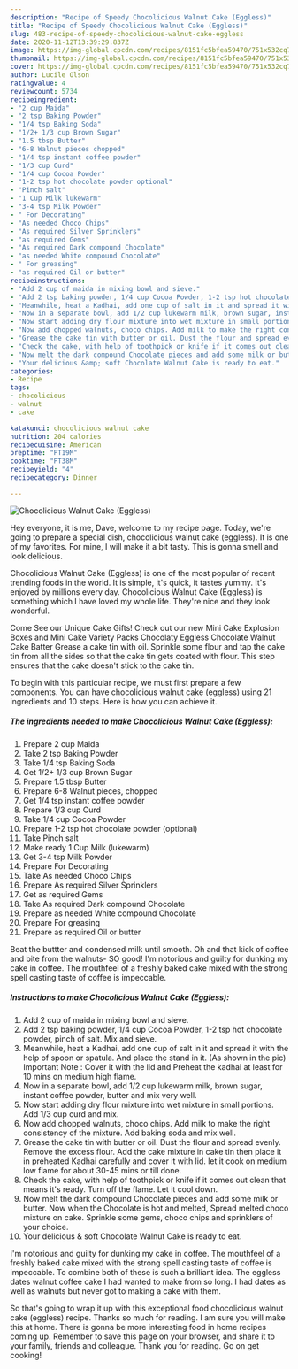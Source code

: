 ```yaml
---
description: "Recipe of Speedy Chocolicious Walnut Cake (Eggless)"
title: "Recipe of Speedy Chocolicious Walnut Cake (Eggless)"
slug: 483-recipe-of-speedy-chocolicious-walnut-cake-eggless
date: 2020-11-12T13:39:29.837Z
image: https://img-global.cpcdn.com/recipes/8151fc5bfea59470/751x532cq70/chocolicious-walnut-cake-eggless-recipe-main-photo.jpg
thumbnail: https://img-global.cpcdn.com/recipes/8151fc5bfea59470/751x532cq70/chocolicious-walnut-cake-eggless-recipe-main-photo.jpg
cover: https://img-global.cpcdn.com/recipes/8151fc5bfea59470/751x532cq70/chocolicious-walnut-cake-eggless-recipe-main-photo.jpg
author: Lucile Olson
ratingvalue: 4
reviewcount: 5734
recipeingredient:
- "2 cup Maida"
- "2 tsp Baking Powder"
- "1/4 tsp Baking Soda"
- "1/2+ 1/3 cup Brown Sugar"
- "1.5 tbsp Butter"
- "6-8 Walnut pieces chopped"
- "1/4 tsp instant coffee powder"
- "1/3 cup Curd"
- "1/4 cup Cocoa Powder"
- "1-2 tsp hot chocolate powder optional"
- "Pinch salt"
- "1 Cup Milk lukewarm"
- "3-4 tsp Milk Powder"
- " For Decorating"
- "As needed Choco Chips"
- "As required Silver Sprinklers"
- "as required Gems"
- "As required Dark compound Chocolate"
- "as needed White compound Chocolate"
- " For greasing"
- "as required Oil or butter"
recipeinstructions:
- "Add 2 cup of maida in mixing bowl and sieve."
- "Add 2 tsp baking powder, 1/4 cup Cocoa Powder, 1-2 tsp hot chocolate powder, pinch of salt. Mix and sieve."
- "Meanwhile, heat a Kadhai, add one cup of salt in it and spread it with the help of spoon or spatula. And place the stand in it. (As shown in the pic) Important Note : Cover it with the lid and Preheat the kadhai at least for 10 mins on medium high flame."
- "Now in a separate bowl, add 1/2 cup lukewarm milk, brown sugar, instant coffee powder, butter and mix very well."
- "Now start adding dry flour mixture into wet mixture in small portions. Add 1/3 cup curd and mix."
- "Now add chopped walnuts, choco chips. Add milk to make the right consistency of the mixture. Add baking soda and mix well."
- "Grease the cake tin with butter or oil. Dust the flour and spread evenly. Remove the excess flour. Add the cake mixture in cake tin then place it in preheated Kadhai carefully and cover it with lid. let it cook on medium low flame for about 30-45 mins or till done."
- "Check the cake, with help of toothpick or knife if it comes out clean that means it&#39;s ready. Turn off the flame. Let it cool down."
- "Now melt the dark compound Chocolate pieces and add some milk or butter. Now when the Chocolate is hot and melted, Spread melted choco mixture on cake. Sprinkle some gems, choco chips and sprinklers of your choice."
- "Your delicious &amp; soft Chocolate Walnut Cake is ready to eat."
categories:
- Recipe
tags:
- chocolicious
- walnut
- cake

katakunci: chocolicious walnut cake 
nutrition: 204 calories
recipecuisine: American
preptime: "PT19M"
cooktime: "PT38M"
recipeyield: "4"
recipecategory: Dinner

---
```



![Chocolicious Walnut Cake (Eggless)](https://img-global.cpcdn.com/recipes/8151fc5bfea59470/751x532cq70/chocolicious-walnut-cake-eggless-recipe-main-photo.jpg)

Hey everyone, it is me, Dave, welcome to my recipe page. Today, we're going to prepare a special dish, chocolicious walnut cake (eggless). It is one of my favorites. For mine, I will make it a bit tasty. This is gonna smell and look delicious.

Chocolicious Walnut Cake (Eggless) is one of the most popular of recent trending foods in the world. It is simple, it's quick, it tastes yummy. It's enjoyed by millions every day. Chocolicious Walnut Cake (Eggless) is something which I have loved my whole life. They're nice and they look wonderful.

Come See our Unique Cake Gifts! Check out our new Mini Cake Explosion Boxes and Mini Cake Variety Packs Chocolaty Eggless Chocolate Walnut Cake Batter Grease a cake tin with oil. Sprinkle some flour and tap the cake tin from all the sides so that the cake tin gets coated with flour. This step ensures that the cake doesn&#39;t stick to the cake tin.


To begin with this particular recipe, we must first prepare a few components. You can have chocolicious walnut cake (eggless) using 21 ingredients and 10 steps. Here is how you can achieve it.

<!--inarticleads1-->

##### The ingredients needed to make Chocolicious Walnut Cake (Eggless):

1. Prepare 2 cup Maida
1. Take 2 tsp Baking Powder
1. Take 1/4 tsp Baking Soda
1. Get 1/2+ 1/3 cup Brown Sugar
1. Prepare 1.5 tbsp Butter
1. Prepare 6-8 Walnut pieces, chopped
1. Get 1/4 tsp instant coffee powder
1. Prepare 1/3 cup Curd
1. Take 1/4 cup Cocoa Powder
1. Prepare 1-2 tsp hot chocolate powder (optional)
1. Take Pinch salt
1. Make ready 1 Cup Milk (lukewarm)
1. Get 3-4 tsp Milk Powder
1. Prepare  For Decorating
1. Take As needed Choco Chips
1. Prepare As required Silver Sprinklers
1. Get as required Gems
1. Take As required Dark compound Chocolate
1. Prepare as needed White compound Chocolate
1. Prepare  For greasing
1. Prepare as required Oil or butter


Beat the buttter and condensed milk until smooth. Oh and that kick of coffee and bite from the walnuts- SO good! I&#39;m notorious and guilty for dunking my cake in coffee. The mouthfeel of a freshly baked cake mixed with the strong spell casting taste of coffee is impeccable. 

<!--inarticleads2-->

##### Instructions to make Chocolicious Walnut Cake (Eggless):

1. Add 2 cup of maida in mixing bowl and sieve.
1. Add 2 tsp baking powder, 1/4 cup Cocoa Powder, 1-2 tsp hot chocolate powder, pinch of salt. Mix and sieve.
1. Meanwhile, heat a Kadhai, add one cup of salt in it and spread it with the help of spoon or spatula. And place the stand in it. (As shown in the pic) Important Note : Cover it with the lid and Preheat the kadhai at least for 10 mins on medium high flame.
1. Now in a separate bowl, add 1/2 cup lukewarm milk, brown sugar, instant coffee powder, butter and mix very well.
1. Now start adding dry flour mixture into wet mixture in small portions. Add 1/3 cup curd and mix.
1. Now add chopped walnuts, choco chips. Add milk to make the right consistency of the mixture. Add baking soda and mix well.
1. Grease the cake tin with butter or oil. Dust the flour and spread evenly. Remove the excess flour. Add the cake mixture in cake tin then place it in preheated Kadhai carefully and cover it with lid. let it cook on medium low flame for about 30-45 mins or till done.
1. Check the cake, with help of toothpick or knife if it comes out clean that means it&#39;s ready. Turn off the flame. Let it cool down.
1. Now melt the dark compound Chocolate pieces and add some milk or butter. Now when the Chocolate is hot and melted, Spread melted choco mixture on cake. Sprinkle some gems, choco chips and sprinklers of your choice.
1. Your delicious &amp; soft Chocolate Walnut Cake is ready to eat.


I&#39;m notorious and guilty for dunking my cake in coffee. The mouthfeel of a freshly baked cake mixed with the strong spell casting taste of coffee is impeccable. To combine both of these is such a brilliant idea. The eggless dates walnut coffee cake I had wanted to make from so long. I had dates as well as walnuts but never got to making a cake with them. 

So that's going to wrap it up with this exceptional food chocolicious walnut cake (eggless) recipe. Thanks so much for reading. I am sure you will make this at home. There is gonna be more interesting food in home recipes coming up. Remember to save this page on your browser, and share it to your family, friends and colleague. Thank you for reading. Go on get cooking!
